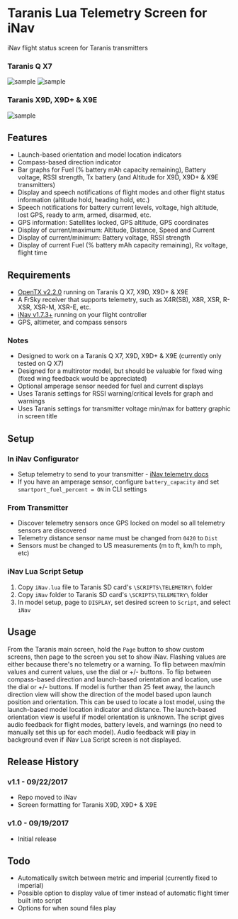 # Taranis Lua Telemetry Screen for iNav

iNav flight status screen for Taranis transmitters

### Taranis Q X7
![sample](http://www.leethost.com/link_pics/iNav1.png "Launch-based orientation and model location indicators")
![sample](http://www.leethost.com/link_pics/iNav2.png "Compass-based direction indicator")

### Taranis X9D, X9D+ & X9E
![sample](http://www.leethost.com/link_pics/iNav3.png "View on Taranis X9D, X9D+ & X9E")

## Features

* Launch-based orientation and model location indicators
* Compass-based direction indicator
* Bar graphs for Fuel (% battery mAh capacity remaining), Battery voltage, RSSI strength, Tx battery (and Altitude for X9D, X9D+ & X9E transmitters)
* Display and speech notifications of flight modes and other flight status information (altitude hold, heading hold, etc.)
* Speech notifications for battery current levels, voltage, high altitude, lost GPS, ready to arm, armed, disarmed, etc.
* GPS information: Satellites locked, GPS altitude, GPS coordinates
* Display of current/maximum: Altitude, Distance, Speed and Current
* Display of current/minimum: Battery voltage, RSSI strength
* Display of current Fuel (% battery mAh capacity remaining), Rx voltage, flight time

## Requirements

* [OpenTX v2.2.0](http://www.open-tx.org/) running on Taranis Q X7, X9D, X9D+ & X9E
* A FrSky receiver that supports telemetry, such as X4R(SB), X8R, XSR, R-XSR, XSR-M, XSR-E, etc.
* [iNav v1.7.3+](https://github.com/iNavFlight/inav/releases) running on your flight controller
* GPS, altimeter, and compass sensors

### Notes

* Designed to work on a Taranis Q X7, X9D, X9D+ & X9E (currently only tested on Q X7)
* Designed for a multirotor model, but should be valuable for fixed wing (fixed wing feedback would be appreciated)
* Optional amperage sensor needed for fuel and current displays
* Uses Taranis settings for RSSI warning/critical levels for graph and warnings
* Uses Taranis settings for transmitter voltage min/max for battery graphic in screen title

## Setup

### In iNav Configurator

* Setup telemetry to send to your transmitter - [iNav telemetry docs](https://github.com/iNavFlight/inav/blob/master/docs/Telemetry.md)
* If you have an amperage sensor, configure `battery_capacity` and set `smartport_fuel_percent = ON` in CLI settings

### From Transmitter

* Discover telemetry sensors once GPS locked on model so all telemetry sensors are discovered
* Telemetry distance sensor name must be changed from `0420` to `Dist`
* Sensors must be changed to US measurements (m to ft, km/h to mph, etc)

### iNav Lua Script Setup

1. Copy `iNav.lua` file to Taranis SD card's `\SCRIPTS\TELEMETRY\` folder
2. Copy `iNav` folder to Taranis SD card's `\SCRIPTS\TELEMETRY\` folder
3. In model setup, page to `DISPLAY`, set desired screen to `Script`, and select `iNav`

## Usage

From the Taranis main screen, hold the `Page` button to show custom screens, then page to the screen you set to show iNav.
Flashing values are either because there's no telemetry or a warning.
To flip between max/min values and current values, use the dial or +/- buttons.
To flip between compass-based direction and launch-based orientation and location, use the dial or +/- buttons.
If model is further than 25 feet away, the launch direction view will show the direction of the model based upon launch position and orientation.
This can be used to locate a lost model, using the launch-based model location indicator and distance.
The launch-based orientation view is useful if model orientation is unknown.
The script gives audio feedback for flight modes, battery levels, and warnings (no need to manually set this up for each model).
Audio feedback will play in background even if iNav Lua Script screen is not displayed.

## Release History

### v1.1 - 09/22/2017
* Repo moved to iNav
* Screen formatting for Taranis X9D, X9D+ & X9E
### v1.0 - 09/19/2017
* Initial release

## Todo

* Automatically switch between metric and imperial (currently fixed to imperial)
* Possible option to display value of timer instead of automatic flight timer built into script
* Options for when sound files play
